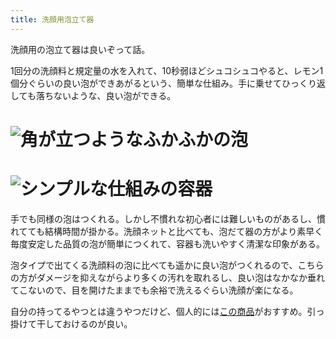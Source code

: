```yaml
---
title: 洗顔用泡立て器
---
```

洗顔用の泡立て器は良いぞって話。

1回分の洗顔料と規定量の水を入れて、10秒弱ほどシュコシュコやると、レモン1個分ぐらいの良い泡ができあがるという、簡単な仕組み。手に乗せてひっくり返しても落ちないような、良い泡ができる。

![](https://lh5.googleusercontent.com/kB9luojIJBO8C2_vUWBTiT4JlYQv63jbvc6UtqyoRQaNSPS4lwc9Zj7Uom2v3fdxaEGyQbzA1n2sKTVlPuX7KcXrF4_fQa7q3J6mskXJsvAO87pB_hiosvNUWxLgzuQwSLMSosqk_p6F_izkiy7fsTS8FNv6qMDZgVIn5q6gGE3kD9k1e-FxVzAn "角が立つようなふかふかの泡")
===============================================================================================================================================================================================================================================

![](https://lh4.googleusercontent.com/nyVvm0yhmfJjAAYk5aT-Zoou0LZS9bvvDSXbUjcuZAOHoQFU86Z3QO1puQjvB_AeL2VF4pGcIvpUZMzXeDHDW2U4gYH3RBpJ6JOG1dXe0DJRoWg-45D2yQNmIfjmtDEV9x8yOqs1gAs6gI2AbeRJYWZ3n_FJAcRFrv2LqafQPip3OgEK-AH32D_e "シンプルな仕組みの容器")
=============================================================================================================================================================================================================================================

手でも同様の泡はつくれる。しかし不慣れな初心者には難しいものがあるし、慣れてても結構時間が掛かる。洗顔ネットと比べても、泡だて器の方がより素早く毎度安定した品質の泡が簡単につくれて、容器も洗いやすく清潔な印象がある。

泡タイプで出てくる洗顔料の泡に比べても遥かに良い泡がつくれるので、こちらの方がダメージを抑えながらより多くの汚れを取れるし、良い泡はなかなか垂れてこないので、目を開けたままでも余裕で洗えるぐらい洗顔が楽になる。

自分の持ってるやつとは違うやつだけど、個人的には[この商品](https://www.amazon.co.jp/dp/B09KMP9GDN)がおすすめ。引っ掛けて干しておけるのが良い。
